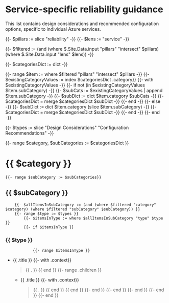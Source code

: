 # Service-specific reliability guidance

This list contains design considerations and recommended configuration options, specific to individual Azure services.

{{- $pillars := slice "reliability" -}}
{{- $lens := "service" -}}

{{- $filtered := (and (where $.Site.Data.input "pillars" "intersect" $pillars) (where $.Site.Data.input "lens" $lens)) -}}

{{- $categoriesDict := dict -}}

{{- range $item := where $filtered "pillars" "intersect" $pillars -}}
    {{- $existingCategoryValues := index $categoriesDict .category}}
    {{- with $existingCategoryValues -}}
        {{- if not (in $existingCategoryValues $item.subCategory) -}}
            {{- $subCats := $existingCategoryValues | append $item.subCategory -}}
            {{- $subDict := dict $item.category $subCats -}}
            {{- $categoriesDict = merge $categoriesDict $subDict -}}
        {{- end -}}
    {{- else -}}
            {{- $subDict := dict $item.category (slice $item.subCategory) -}}
            {{- $categoriesDict = merge $categoriesDict $subDict -}}
    {{- end -}} 
{{- end -}}


{{- $types := slice "Design Considerations" "Configuration Recommendations" -}}

{{- range $category, $subCategories := $categoriesDict }}
# {{ $category }}
    {{- range $subCategory := $subCategories}}
## {{ $subCategory }}
        {{- $allItemsInSubCategory := (and (where $filtered "category" $category) (where $filtered "subCategory" $subCategory)) }}
        {{- range $type := $types }}
            {{- $itemsInType := where $allItemsInSubCategory "type" $type }}
            {{- if $itemsInType }}
### {{ $type }}
                {{- range $itemsInType }}
* {{ .title }}
                    {{- with .context}}
  > {{ . }}
                    {{ end }}
                    {{- range .children }}
  - {{ .title }}
                        {{- with .context}}
    > {{ . }}
                        {{ end }}
                    {{ end }}
                {{- end }}
            {{- end }}
        {{- end }}
    {{- end }}
{{- end }}
